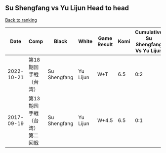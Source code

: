 ## Su Shengfang vs Yu Lijun Head to head

[Back to ranking](../../index.md)




| **Date** | **Comp** | **Black** | **White** | **Game Result** | **Komi** | **Cumulative Su Shengfang Vs Yu Lijun** | **Su Shengfang Streak** | **Yu Lijun Streak** | 
| --- | --- | --- | --- | --- | --- | --- | --- | --- |
| 2022-10-21 | 第18期国手戦（台湾） | Su Shengfang | Yu Lijun | W+T | 6.5 | 0:2 | 0 | 2 | 
| 2017-09-19 | 第13期国手戦（台湾）第二回戦 | Su Shengfang | Yu Lijun | W+4.5 | 6.5 | 0:1 | 0 | 1 |




